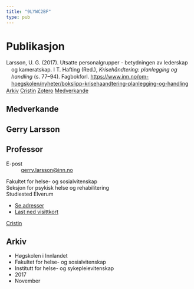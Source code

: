 ```yaml
---
title: "9LYWC2BF"
type: pub
---
```

<h1>Publikasjon</h1>
<article id="csl-bib-container-9LYWC2BF" class="csl-bib-container">
  <div class="csl-bib-body" style="line-height: 1.35; padding-left: 1em; text-indent:-1em;">
  <div class="csl-entry">Larsson, U. G. (2017). Utsatte personalgrupper - betydningen av lederskap og kameratskap. I T. Hafting (Red.), <i>Kriseh&#xE5;ndtering: planlegging og handling</i> (s. 77&#x2013;94). Fagbokforl. <a href="https://www.inn.no/om-hoegskolen/nyheter/bokslipp-krisehaandtering-planlegging-og-handling">https://www.inn.no/om-hoegskolen/nyheter/bokslipp-krisehaandtering-planlegging-og-handling</a></div>
</div>
  <div class="csl-bib-buttons">
    <a href="#taxonomy-article-9LYWC2BF" class="csl-bib-button">Arkiv</a>
    <a href alt="Cristin URL" class="csl-bib-button">Cristin</a>
    <a href alt="Zotero URL" class="csl-bib-button">Zotero</a>
    <a href="#contributors-article-9LYWC2BF" class="csl-bib-button">Medverkande</a>
  </div>
  <div id="csl-bib-meta-container-9LYWC2BF"></div>
</article>
<div id="csl-bib-meta-9LYWC2BF" class="csl-bib-meta">
  <article id="contributors-article-9LYWC2BF" class="contributors-article">
    <h1>Medverkande</h1>
    <div class="personas">
<div class="vrtx-hinn-person-card">
<div class="photo">
<i class="lar la-user-circle missing-person"></i>
</div>
<div class="info">
<hgroup><h1>Gerry Larsson</h1>
<h2>Professor</h2>
</hgroup><dl>
<dt>E-post</dt>
<dd>
<a href="mailto:gerry.larsson@inn.no">gerry.larsson@inn.no</a>
</dd>
</dl>
<p>
Fakultet for helse- og sosialvitenskap<br>
Seksjon for psykisk helse og rehabilitering<br>
Studiested Elverum
</p>
<ul class="vrtx-hinn-links">
<li><a href="https://www.inn.no/finn-en-ansatt/gerry-larsson.html#vrtx-hinn-addresses">Se adresser</a></li>
<li><a href="https://www.inn.no/finn-en-ansatt/gerry-larsson.html?vrtx=vcf">Last ned visittkort</a></li>
</ul>
</div>
</div>
<a href="https://app.cristin.no/persons/show.jsf?id=50941" alt="Cristin URL" class="personas-cristin">Cristin</a>
</div>
  </article>
  <article id="taxonomy-article-9LYWC2BF" class="taxonomy-article">
    <h1>Arkiv</h1>
    <ul>
      <li>Høgskolen i Innlandet</li>
      <li>Fakultet for helse- og sosialvitenskap</li>
      <li>Institutt for helse- og sykepleievitenskap</li>
      <li>2017</li>
      <li>November</li>
    </ul>
  </article>
</div>

